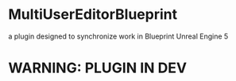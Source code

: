 # MultiUserEditorBlueprint
a plugin designed to synchronize work in Blueprint Unreal Engine 5
# WARNING: PLUGIN IN DEV
